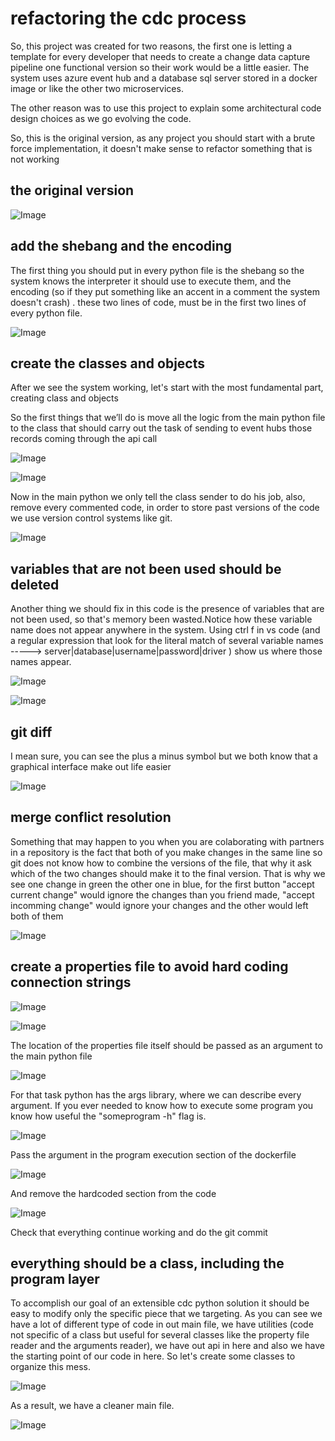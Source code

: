 # refactoring the cdc process

So, this project was created for two reasons, the first one is letting a template for every developer that needs to create a change data capture pipeline one functional version so their work would be a little easier. The system uses azure event hub and a database sql server stored in a docker image or like the other two  microservices.

The other reason was to use this project to explain some architectural code design choices as we go evolving the code.

So, this is the original version, as any project you should start with a brute force implementation, it doesn't make sense to refactor something that is not working

## the original version

![Image](img/originalVersion.png "original version command image")


## add the shebang and the encoding

The first thing you should put in every python file is the shebang so the system knows the interpreter it should use to execute them, and the encoding (so if they put something like an accent in a comment the system doesn't crash) . these two lines of code, must be in the first two lines of every python file.

![Image](img/sheBangEncoding.png "shebang encoding command image")

## create the classes and objects

After we see the system working, let's start with the most fundamental part, creating class and objects

So the first things that we’ll do is move all the logic from the main python file to the class that should carry out the task of sending to event hubs those records coming through the api call


![Image](img/sequentialCode_1.png "sequential Code_1 command image")

![Image](img/sequentialCode_2.png "sequential Code_2 command image")

Now in the main python we only tell the class sender to do his job, also, remove every commented code, in order to store past versions of the code we use version control systems like git.

![Image](img/addedClass.png "added the class and object command image")


## variables that are not been used should be deleted

Another thing we should fix in this code is the presence of variables that are not been used, so that's memory been wasted.Notice how these variable name does not appear anywhere in the system. Using ctrl f in vs code (and a regular expression that look for the literal match of several variable names  -----> server|database|username|password|driver ) show us where those names appear.

![Image](img/variablesNotUsed.png "variables not used command image")

![Image](img/variablesAlreadyDeleted.png "variables already deleted command image")

## git diff

I mean sure, you can see the plus a minus symbol but we both know that a graphical interface make out life easier

![Image](img/gitDiff.png "git Diff command image")

## merge conflict resolution

Something that may happen to you when you are colaborating with partners in a repository is the fact that both of you make changes in the same line so git does not know how to combine the versions of the file, that why it ask which of the two changes should make it to the final version. That is why we see one change in green the other one in blue, for the first button "accept current change" would ignore the changes than you friend made, "accept incomming change" would ignore your changes and the other would left both of them

![Image](img/mergeConflictResolution.png "merge conflict resolution command image")

## create a properties file to avoid hard coding connection strings

![Image](img/beforePropertiesFile.png "before Properties File")

![Image](img/afterPropertiesFile.png "after Properties File")

The location of the properties file itself should be passed as an argument to the main python file

![Image](img/propertiesFileHardCoded.png "properties File Hard Coded")

For that task python has the args library, where we can describe every argument. If you ever needed to know how to execute some program you know how useful the "someprogram -h" flag is.

![Image](img/receivingArguments.png "receiving Arguments")

Pass the argument in the program execution section of the dockerfile

![Image](img/passingArguments.png "passing Arguments")

And remove the hardcoded section from the code

![Image](img/removeHardCodeConnection.png "passing Arguments")

Check that everything continue working and do the git commit

## everything should be a class, including the program layer

To accomplish our goal of an extensible cdc python solution it should be easy to modify only the specific piece that we targeting.  As you can see we have a lot of different type of code in out main file, we have utilities (code not specific of a class but useful for several classes like the property file reader and the arguments reader), we have out api in here and also we have the starting point of our code in here. So let's create some classes to organize this mess.

![Image](img/beforeAddingLayers.png "passing Arguments")


As a result, we have a cleaner main file.

![Image](img/cleanerMainFile.png "cleaner Main File")